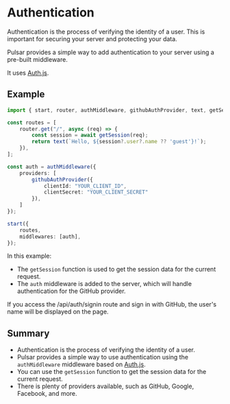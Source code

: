 # Authentication

Authentication is the process of verifying the identity of a user. This is important for securing your server and protecting your data.

Pulsar provides a simple way to add authentication to your server using a pre-built middleware.

It uses [Auth.js](https://authjs.dev).

## Example

```typescript
import { start, router, authMiddleware, githubAuthProvider, text, getSession } from "@pulsar-http/core";

const routes = [
    router.get("/", async (req) => {
        const session = await getSession(req);
        return text(`Hello, ${session?.user?.name ?? 'guest'}!`);
    }),
];

const auth = authMiddleware({
    providers: [
        githubAuthProvider({
            clientId: "YOUR_CLIENT_ID",
            clientSecret: "YOUR_CLIENT_SECRET"
        }),
    ]
});

start({
    routes,
    middlewares: [auth],
});
```

In this example:
- The `getSession` function is used to get the session data for the current request.
- The `auth` middleware is added to the server, which will handle authentication for the GitHub provider.

If you access the /api/auth/signin route and sign in with GitHub, the user's name will be displayed on the page.

## Summary
- Authentication is the process of verifying the identity of a user.
- Pulsar provides a simple way to use authentication using the `authMiddleware` middleware based on [Auth.js](https://authjs.dev).
- You can use the `getSession` function to get the session data for the current request.
- There is plenty of providers available, such as GitHub, Google, Facebook, and more.